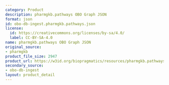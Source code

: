 ```yaml
---
category: Product
description: pharmgkb.pathways OBO Graph JSON
format: json
id: obo-db-ingest.pharmgkb.pathways.json
license:
  id: https://creativecommons.org/licenses/by-sa/4.0/
  label: CC-BY-SA-4.0
name: pharmgkb.pathways OBO Graph JSON
original_source:
- pharmgkb
product_file_size: 2947
product_url: https://w3id.org/biopragmatics/resources/pharmgkb.pathways/pharmgkb.pathways.json
secondary_source:
- obo-db-ingest
layout: product_detail
---
```


